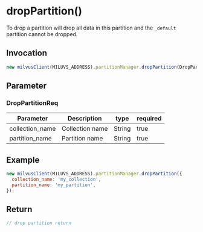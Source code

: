 # dropPartition()
To drop a partition will drop all data in this partition and the ```_default``` partition cannot be dropped.

## Invocation 
```javascript
new milvusClient(MILUVS_ADDRESS).partitionManager.dropPartition(DropPartitionReq);
```

## Parameter
### DropPartitionReq
| Parameter       | Description     | type   | required |
| --------------- | --------------- | ------ | -------- |
| collection_name | Collection name | String | true     |
| partition_name  | Partition name  | String | true     |

## Example
```javascript
new milvusClient(MILUVS_ADDRESS).partitionManager.dropPartition({
  collection_name: 'my_collection',
  partition_name: 'my_partition',
});
```

## Return
```javascript
// drop partition return
```